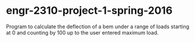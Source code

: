 # engr-2310-project-1-spring-2016
Program to calculate the deflection of a bem under a range of loads starting at 0 and counting by 100 up to the user entered maximum load.
